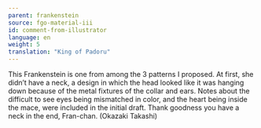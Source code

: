```yaml
---
parent: frankenstein
source: fgo-material-iii
id: comment-from-illustrator
language: en
weight: 5
translation: "King of Padoru"
---
```


This Frankenstein is one from among the 3 patterns I proposed. At first, she didn’t have a neck, a design in which the head looked like it was hanging down because of the metal fixtures of the collar and ears. Notes about the difficult to see eyes being mismatched in color, and the heart being inside the mace, were included in the initial draft. Thank goodness you have a neck in the end, Fran-chan. (Okazaki Takashi)
